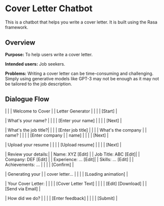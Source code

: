 # Cover Letter Chatbot

This is a chatbot that helps you write a cover letter. It is built using the Rasa framework.

## Overview

**Purpose:** To help users write a cover letter.

**Intended users:** Job seekers.

**Problems:** Writing a cover letter can be time-consuming and challenging. Simply using generative models like GPT-3 may not be enough as it may not be tailored to the job description.

## Dialogue Flow

| |
| Welcome to Cover |
| Letter Generator |
| |
| [Start] |

| What's your name? |
| |
| [Enter your name] |
| |
| [Next] |

| What's the job title?|
| |
| [Enter job title] |
| |
| What's the company |
| name? |
| |
| [Enter company |
| name] |
| |
| [Next] |

| Upload your resume |
| |
| [Upload resume] |
| |
| [Next] |

| Review your details:|
| Name: XYZ [Edit] |
| Job Title: ABC [Edit]|
| Company: DEF [Edit] |
| Experience: ... [Edit]|
| Skills: ... [Edit] |
| Achievements: ... |
| |
| [Confirm] |

| Generating your |
| cover letter... |
| |
| [Loading animation] |

| Your Cover Letter: |
| |
| [Cover Letter Text] |
| |
| [Edit] [Download] |
| [Send via Email] |

| How did we do? |
| |
| [Enter feedback] |
| |
| [Submit] |

